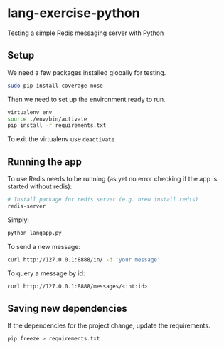 # lang-exercise-python
Testing a simple Redis messaging server with Python

## Setup
We need a few packages installed globally for testing.
```bash
sudo pip install coverage nose
```

Then we need to set up the environment ready to run.
```bash
virtualenv env
source ./env/bin/activate
pip install -r requirements.txt
```

To exit the virtualenv use `deactivate`

## Running the app
To use Redis needs to be running (as yet no error checking if the app is started without redis):
```bash
# Install package for redis server (e.g. brew install redis)
redis-server
```

Simply:
```bash
python langapp.py
```

To send a new message:
```bash
curl http://127.0.0.1:8888/in/ -d 'your message'
```

To query a message by id:
```bash
curl http://127.0.0.1:8888/messages/<int:id>
```

## Saving new dependencies
If the dependencies for the project change, update the requirements.
```bash
pip freeze > requirements.txt
```
